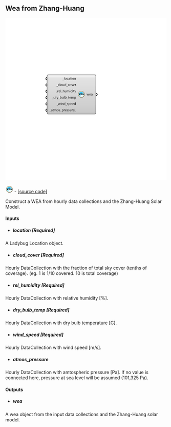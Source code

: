 ## Wea from Zhang-Huang

![](../../images/components/Wea_from_Zhang-Huang.png)

![](../../images/icons/Wea_from_Zhang-Huang.png) - [[source code]](https://github.com/ladybug-tools/honeybee-grasshopper-radiance/blob/master/honeybee_grasshopper_radiance/src//HB%20Wea%20from%20Zhang-Huang.py)


Construct a WEA from hourly data collections and the Zhang-Huang Solar Model. 



#### Inputs
* ##### location [Required]
A Ladybug Location object. 
* ##### cloud_cover [Required]
Hourly DataCollection with the fraction of total sky cover (tenths of coverage). (eg. 1 is 1/10 covered. 10 is total coverage) 
* ##### rel_humidity [Required]
Hourly DataCollection with relative humidity [%]. 
* ##### dry_bulb_temp [Required]
Hourly DataCollection with dry bulb temperature [C]. 
* ##### wind_speed [Required]
Hourly DataCollection with wind speed [m/s]. 
* ##### atmos_pressure 
Hourly DataCollection with amtospheric pressure [Pa]. If no value is connected here, pressure at sea level will be assumed (101,325 Pa). 

#### Outputs
* ##### wea
A wea object from the input data collections and the Zhang-Huang solar model. 